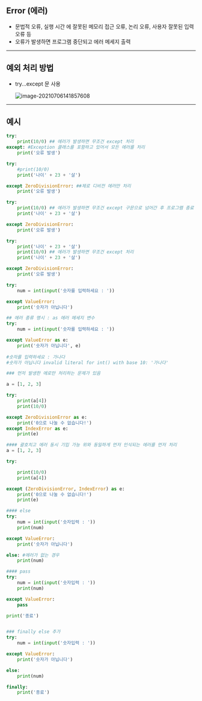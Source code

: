 ## Error (에러)

- 문법적 오류, 실행 시간 에 잘못된 메모리 접근 오류, 논리 오류, 사용자 잘못된 입력 오류 등
- 오류가 발생하면 프로그램 중단되고 에러 메세지 출력



---

## 예외 처리 방법

- try...except 문 사용

  ![image-20210706141857608](C:\Users\USER-PC\Desktop\Study\Daily\TIL\TIL_picture\image-20210706141857608.png)

---

## 예시

~~~python
try:
    print(10/0) ## 에러가 발생하면 무조건 except 처리
except: #Exception 클래스를 포함하고 있어서 모든 에러를 처리
    print('오류 발생')
~~~

```python
try:
    #print(10/0) 
    print('나이' + 23 + '살')

except ZeroDivisionError: ##제로 디비전 에러만 처리
    print('오류 발생')
```

```python
try:
    print(10/0) ## 에러가 발생하면 무조건 except 구문으로 넘어간 후 프로그램 종료
    print('나이' + 23 + '살')

except ZeroDivisionError:
    print('오류 발생')
```

```python
try:
    print('나이' + 23 + '살')
    print(10/0) ## 에러가 발생하면 무조건 except 처리
    print('나이' + 23 + '살')

except ZeroDivisionError:
    print('오류 발생')
```

```python
try:
    num = int(input('숫자를 입력하세요 : '))

except ValueError:
    print('숫자가 아닙니다')
```

```python
## 에러 종류 명시 : as 에러 메세지 변수
try:
    num = int(input('숫자를 입력하세요 : '))

except ValueError as e:
    print('숫자가 아닙니다', e)
    
#숫자를 입력하세요 : 가나다
#숫자가 아닙니다 invalid literal for int() with base 10: '가나다'
```

```python
### 먼저 발생한 에로만 처리하는 문제가 있음

a = [1, 2, 3]

try:
    print(a[4])
    print(10/0)

except ZeroDivisionError as e:
    print('0으로 나눌 수 없습니다!')
except IndexError as e:
    print(e)

#### 괄호치고 에러 동시 기입 가능 위와 동일하게 먼저 인식되는 에러를 먼저 처리
a = [1, 2, 3]

try:

    print(10/0)
    print(a[4])

except (ZeroDivisionError, IndexError) as e:
    print('0으로 나눌 수 없습니다!')
    print(e)
```

```python
#### else
try:
    num = int(input('숫자입력 : '))
    print(num)

except ValueError:
    print('숫자가 아닙니다')

else: #에러가 없는 경우
    print(num)

#### pass    
try:
    num = int(input('숫자입력 : '))
    print(num)

except ValueError:
    pass

print('종료')


### finally else 추가
try:
    num = int(input('숫자입력 : '))

except ValueError:
    print('숫자가 아닙니다')

else:
    print(num)

finally:
    print('종료')

```


